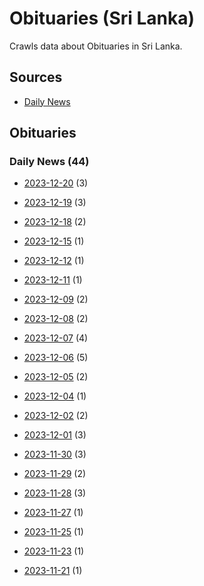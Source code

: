 # Obituaries (Sri Lanka)

Crawls data about Obituaries in Sri Lanka.

## Sources

* [Daily News](https://www.dailynews.lk)

## Obituaries

### Daily News (44)

* [2023-12-20](data/daily-news/2023-12-20.json) (3)
* [2023-12-19](data/daily-news/2023-12-19.json) (3)
* [2023-12-18](data/daily-news/2023-12-18.json) (2)
* [2023-12-15](data/daily-news/2023-12-15.json) (1)
* [2023-12-12](data/daily-news/2023-12-12.json) (1)
* [2023-12-11](data/daily-news/2023-12-11.json) (1)
* [2023-12-09](data/daily-news/2023-12-09.json) (2)
* [2023-12-08](data/daily-news/2023-12-08.json) (2)
* [2023-12-07](data/daily-news/2023-12-07.json) (4)
* [2023-12-06](data/daily-news/2023-12-06.json) (5)
* [2023-12-05](data/daily-news/2023-12-05.json) (2)
* [2023-12-04](data/daily-news/2023-12-04.json) (1)
* [2023-12-02](data/daily-news/2023-12-02.json) (2)
* [2023-12-01](data/daily-news/2023-12-01.json) (3)

* [2023-11-30](data/daily-news/2023-11-30.json) (3)
* [2023-11-29](data/daily-news/2023-11-29.json) (2)
* [2023-11-28](data/daily-news/2023-11-28.json) (3)
* [2023-11-27](data/daily-news/2023-11-27.json) (1)
* [2023-11-25](data/daily-news/2023-11-25.json) (1)
* [2023-11-23](data/daily-news/2023-11-23.json) (1)
* [2023-11-21](data/daily-news/2023-11-21.json) (1)

